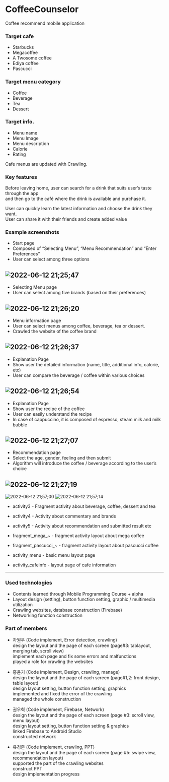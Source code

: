 # CoffeeCounselor
Coffee recommend mobile application


### Target cafe
+ Starbucks
+ Megacoffee
+ A Twosome coffee
+ Ediya coffee
+ Pascucci


### Target menu category
+ Coffee
+ Beverage
+ Tea
+ Dessert


### Target info.
+ Menu name
+ Menu Image
+ Menu description
+ Calorie
+ Rating


Cafe menus are updated with Crawling.


### Key features
Before leaving home, user can search for a drink that suits user’s taste through the app  
and then go to the café where the drink is available and purchase it.  


User can quickly learn the latest information and choose the drink they want.  
User can share it with their friends and create added value




### Example screenshots
+ Start page
+ Composed of “Selecting Menu”, 
“Menu Recommendation” and “Enter Preferences”
+ User can select among three options


![2022-06-12 21;25;47](https://user-images.githubusercontent.com/94350277/173233167-cc2555b9-c31b-4e4d-8bd2-efeab342ea9c.PNG)  
-------------------
+ Selecting Menu page
+ User can select among five brands
(based on their preferences)

![2022-06-12 21;26;20](https://user-images.githubusercontent.com/94350277/173233171-0fde254c-3930-4b01-8260-e0ea5340eebd.PNG)
------------------
+ Menu information page
+ User can select menus among coffee, beverage, tea or dessert.
+ Crawled the website of the coffee brand

![2022-06-12 21;26;37](https://user-images.githubusercontent.com/94350277/173233180-b71a92c1-4906-486a-bbd7-c1ad65b48c3c.PNG)
-----------------------
+ Explanation Page
+ Show user the detailed information
(name, title, additional info, calorie, etc)
+ User can compare the beverage / coffee
within various choices

![2022-06-12 21;26;54](https://user-images.githubusercontent.com/94350277/173233185-70a900d3-ee9f-4239-8376-06c468a69efe.PNG)
--------------------------
+ Explanation Page
+ Show user the recipe of the coffee
+ User can easily understand the recipe
+ In case of cappuccino, it is composed of espresso, steam milk and milk bubble

![2022-06-12 21;27;07](https://user-images.githubusercontent.com/94350277/173233188-83ff789c-36e5-43e8-82e4-07aa8c77175c.PNG)
----------------------
+ Recommendation page
+ Select the age, gender, feeling and then submit
+ Algorithm will introduce the coffee / beverage according to the  user’s choice

![2022-06-12 21;27;19](https://user-images.githubusercontent.com/94350277/173233718-f8a884b1-7af7-4b98-8115-5c693a82eb0b.PNG)
-----------------------
![2022-06-12 21;57;00](https://user-images.githubusercontent.com/94350277/173234359-880b8cdf-05a0-4ed4-b7ea-8b966f991db0.PNG)
![2022-06-12 21;57;14](https://user-images.githubusercontent.com/94350277/173234384-2372cd68-53b9-4ae6-a403-ff880ad4ec0c.PNG)

* activity3 - Fragment activity about beverage, coffee, dessert and tea  
* activity4 - Activity about commentary and brands  
* activity5 - Activity about recommendation and submitted result etc  
                                                                      
* fragment_mega_~ - fragment activity layout about mega coffee  
* fragment_pascucci_~ - fragment activity layout about pascucci coffee  
* activity_menu - basic menu layout page  
* activity_cafeinfo - layout page of cafe information
------------------------------

### Used technologies
* Contents learned through Mobile Programming Course + alpha
* Layout  design (setting), button function setting, graphic / multimedia utilization
* Crawling websites, database construction (Firebase)
* Networking function construction


### Part of members
* 차원우 (Code implement, Error detection, crawling)  
design the layout and the page of each screen (page#3: tablayout, merging tab, scroll view)  
implement each page and fix some errors and malfunctions  
played a role for crawling the websites


* 홍윤기 (Code implement, Design, crawling, manage)  
design the layout and the page of each screen (page#1,2: front design, table layout)  
design layout setting, button function setting, graphics  
implemented and fixed the error of the crawling  
managed the whole construction  


* 권우혁 (Code implement, Firebase, Network)  
design the layout and the page of each screen (page #3: scroll view, menu layout)  
design layout setting, button function setting & graphics  
linked Firebase to Android Studio  
constructed network  


* 유경준 (Code implement, crawling, PPT)  
design the layout and the page of each screen (page #5: swipe view, recommendation layout)   
supported the part of the crawling websites  
construct PPT  
design implementation progress  

